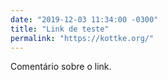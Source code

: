 ```yaml
---
date: "2019-12-03 11:34:00 -0300"
title: "Link de teste"
permalink: "https://kottke.org/"
---
```


Comentário sobre o link.
